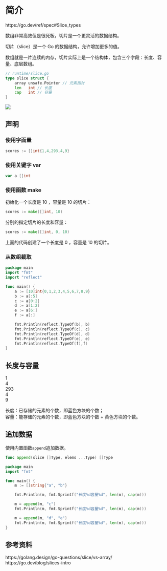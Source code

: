 # 简介

<div class="o">https://go.dev/ref/spec#Slice_types</div>

数组非常高效但是很死板，切片是一个更灵活的数据结构。

切片（slice）是一个 Go 的数据结构，允许增加更多的值。

数组就是一片连续的内存，切片实际上是一个结构体，包含三个字段：长度、容量、底层数组。

```go
// runtime/slice.go
type slice struct {
	array unsafe.Pointer // 元素指针
	len   int // 长度
	cap   int // 容量
}
```

![](images/go-slice.png)

## 声明

### 使用字面量

```go
scores := []int{1,4,293,4,9}
```

### 使用关键字 var

```go
var a []int
```

### 使用函数 make

初始化一个长度是 10 ，容量是 10 的切片：

```go
scores := make([]int, 10)
```

分别的指定切片的长度和容量：

```go
scores := make([]int, 0, 10)
```

上面的代码创建了一个长度是 0 ，容量是 10 的切片。

### 从数组截取

<div class="run"></div>

```go
package main
import "fmt"
import "reflect"

func main() {
    a := [10]int{0,1,2,3,4,5,6,7,8,9}
    b := a[:5]
    c := a[0:2]
    d := a[1:2]
    e := a[6:]
    f := a[:]

    fmt.Println(reflect.TypeOf(b), b)
    fmt.Println(reflect.TypeOf(c), c)
    fmt.Println(reflect.TypeOf(d), d)
    fmt.Println(reflect.TypeOf(e), e)
    fmt.Println(reflect.TypeOf(f),f)
}
```

## 长度与容量

<div class="bg-cyan flex flex-row gap-4 justify-between">
    <div class="brick w-12">1</div>
    <div class="brick w-12">4</div>
    <div class="brick w-12">293</div>
    <div class="brick w-12">4</div>
    <div class="brick w-12">9</div>
    <div class="brick-yellow w-12"> </div>
    <div class="brick-yellow w-12"> </div>
    <div class="brick-yellow w-12"> </div>
    <div class="brick-yellow w-12"> </div>
    <div class="brick-yellow w-12"> </div>
</div>

长度：已存储的元素的个数，即蓝色方块的个数；  
容量：能存储的元素的个数，即蓝色方块的个数 + 黄色方块的个数。

## 追加数据

使用内置函数`append`追加数据。

```go
func append(slice []Type, elems ...Type) []Type
```

<div class="run"></div>

```go
package main
import "fmt"

func main() {
    m := []string{"a", "b"}

    fmt.Println(m, fmt.Sprintf("长度%d容量%d", len(m), cap(m)))

    m = append(m, "c")
    fmt.Println(m, fmt.Sprintf("长度%d容量%d", len(m), cap(m)))

    m = append(m, "d", "e")
    fmt.Println(m, fmt.Sprintf("长度%d容量%d", len(m), cap(m)))
}
```

## 参考资料

<div class="link">https://golang.design/go-questions/slice/vs-array/</div>
<div class="link">https://go.dev/blog/slices-intro</div>
